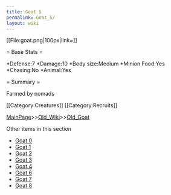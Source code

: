 ```yaml
---
title: Goat 5
permalink: Goat_5/
layout: wiki
---
```

[[File:goat.png|100px|link=]]

= Base Stats =

*Defense:7
*Damage:10
*Body size:Medium
*Minion Food:Yes
*Chasing:No
*Animal:Yes

= Summary =

Farmed by nomads

[[Category:Creatures]]
[[Category:Recruits]]

[MainPage](/keeperrl_wiki/ "wikilink")>>[Old_Wiki](/keeperrl_wiki/Old_Wiki "wikilink")>>[Old_Goat](/keeperrl_wiki/Old_Goat "wikilink")

Other items in this section
-    [Goat 0](/keeperrl_wiki/Goat_0 "wikilink")
-    [Goat 1](/keeperrl_wiki/Goat_1 "wikilink")
-    [Goat 2](/keeperrl_wiki/Goat_2 "wikilink")
-    [Goat 3](/keeperrl_wiki/Goat_3 "wikilink")
-    [Goat 4](/keeperrl_wiki/Goat_4 "wikilink")
-    [Goat 6](/keeperrl_wiki/Goat_6 "wikilink")
-    [Goat 7](/keeperrl_wiki/Goat_7 "wikilink")
-    [Goat 8](/keeperrl_wiki/Goat_8 "wikilink")
